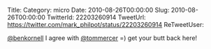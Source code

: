 Title: 
Category: micro
Date: 2010-08-26T00:00:00
Slug: 2010-08-26T00:00:00
TwitterId: 22203260914
TweetUrl: https://twitter.com/mark_philpot/status/22203260914
ReTweetUser: 

[@benkornell](https://twitter.com/benkornell) I agree with [@tommercer](https://twitter.com/tommercer) =) get your butt back here!